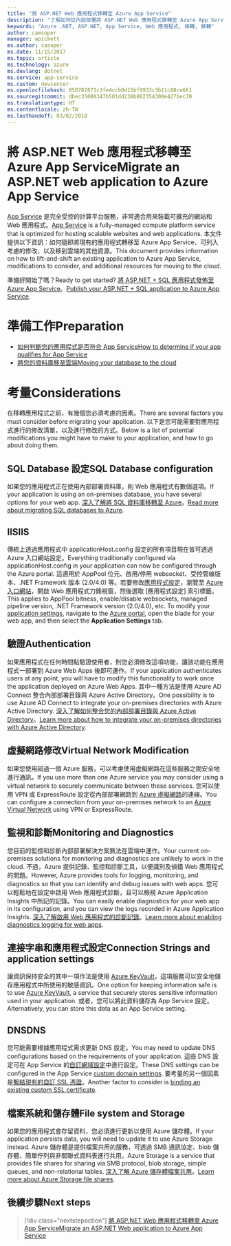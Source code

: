 ```yaml
---
title: "將 ASP.NET Web 應用程式移轉至 Azure App Service"
description: "了解如何從內部部署將 ASP.NET Web 應用程式移轉至 Azure App Service。"
keywords: "Azure .NET, ASP.NET, App Service, Web 應用程式, 移轉, 移轉"
author: camsoper
manager: wpickett
ms.author: casoper
ms.date: 11/15/2017
ms.topic: article
ms.technology: azure
ms.devlang: dotnet
ms.service: app-service
ms.custom: devcenter
ms.openlocfilehash: 050782871c3fe4ccb0d15bf9933c3b11c88ce661
ms.sourcegitcommit: dbec35008347b581dd238b882354300e427bec70
ms.translationtype: HT
ms.contentlocale: zh-TW
ms.lasthandoff: 03/02/2018
---
```

# <a name="migrate-an-aspnet-web-application-to-azure-app-service"></a><span data-ttu-id="74760-104">將 ASP.NET Web 應用程式移轉至 Azure App Service</span><span class="sxs-lookup"><span data-stu-id="74760-104">Migrate an ASP.NET web application to Azure App Service</span></span>

<span data-ttu-id="74760-105">[App Service](https://docs.microsoft.com/azure/app-service/app-service-web-overview#why-use-web-apps) 是完全受控的計算平台服務，非常適合用來裝載可擴充的網站和 Web 應用程式。</span><span class="sxs-lookup"><span data-stu-id="74760-105">[App Service](https://docs.microsoft.com/azure/app-service/app-service-web-overview#why-use-web-apps) is a fully-managed compute platform service that is optimized for hosting scalable websites and web applications.</span></span> <span data-ttu-id="74760-106">本文件提供以下資訊：如何隨即將現有的應用程式轉移至 Azure App Service、可列入考慮的修改，以及移到雲端的其他資源。</span><span class="sxs-lookup"><span data-stu-id="74760-106">This document provides information on how to lift-and-shift an existing application to Azure App Service, modifications to consider, and additional resources for moving to the cloud.</span></span>

<span data-ttu-id="74760-107">準備好開始了嗎？</span><span class="sxs-lookup"><span data-stu-id="74760-107">Ready to get started?</span></span> <span data-ttu-id="74760-108">[將 ASP.NET + SQL 應用程式發佈至 Azure App Service](https://go.microsoft.com/fwlink/?linkid=863214)。</span><span class="sxs-lookup"><span data-stu-id="74760-108">[Publish your ASP.NET + SQL application to Azure App Service](https://go.microsoft.com/fwlink/?linkid=863214).</span></span>

# <a name="preparation"></a><span data-ttu-id="74760-109">準備工作</span><span class="sxs-lookup"><span data-stu-id="74760-109">Preparation</span></span>   
* [<span data-ttu-id="74760-110">如何判斷您的應用程式是否符合 App Service</span><span class="sxs-lookup"><span data-stu-id="74760-110">How to determine if your app qualifies for App Service</span></span>](https://azure.microsoft.com/downloads/migration-assistant/)
* [<span data-ttu-id="74760-111">將您的資料庫移至雲端</span><span class="sxs-lookup"><span data-stu-id="74760-111">Moving your database to the cloud</span></span>](https://go.microsoft.com/fwlink/?linkid=863217)

# <a name="considerations"></a><span data-ttu-id="74760-112">考量</span><span class="sxs-lookup"><span data-stu-id="74760-112">Considerations</span></span>
<span data-ttu-id="74760-113">在移轉應用程式之前，有幾個您必須考慮的因素。</span><span class="sxs-lookup"><span data-stu-id="74760-113">There are several factors you must consider before migrating your application.</span></span> <span data-ttu-id="74760-114">以下是您可能需要對應用程式進行的修改清單，以及進行修改的方式。</span><span class="sxs-lookup"><span data-stu-id="74760-114">Below is a list of potential modifications you might have to make to your application, and how to go about doing them.</span></span>

## <a name="sql-database-configuration"></a><span data-ttu-id="74760-115">SQL Database 設定</span><span class="sxs-lookup"><span data-stu-id="74760-115">SQL Database configuration</span></span>
<span data-ttu-id="74760-116">如果您的應用程式正在使用內部部署資料庫，則 Web 應用程式有數個選項。</span><span class="sxs-lookup"><span data-stu-id="74760-116">If your application is using an on-premises database, you have several options for your web app.</span></span> <span data-ttu-id="74760-117">[深入了解將 SQL 資料庫移轉至 Azure](https://go.microsoft.com/fwlink/?linkid=863217)。</span><span class="sxs-lookup"><span data-stu-id="74760-117">[Read more about migrating SQL databases to Azure](https://go.microsoft.com/fwlink/?linkid=863217).</span></span>

## <a name="iis"></a><span data-ttu-id="74760-118">IIS</span><span class="sxs-lookup"><span data-stu-id="74760-118">IIS</span></span>
<span data-ttu-id="74760-119">傳統上透過應用程式中 applicationHost.config 設定的所有項目現在皆可透過 Azure 入口網站設定。</span><span class="sxs-lookup"><span data-stu-id="74760-119">Everything traditionally configured via applicationHost.config in your application can now be configured through the Azure portal.</span></span> <span data-ttu-id="74760-120">這適用於 AppPool 位元、啟用/停用 websocket、受控管線版本、.NET Framework 版本 (2.0/4.0) 等。若要修改[應用程式設定](https://docs.microsoft.com/azure/app-service/web-sites-configure)，瀏覽至 [Azure 入口網站](https://portal.azure.com)，開啟 Web 應用程式刀鋒視窗，然後選取 [應用程式設定] 索引標籤。</span><span class="sxs-lookup"><span data-stu-id="74760-120">This applies to AppPool bitness, enable/disable websockets, managed pipeline version, .NET Framework version (2.0/4.0), etc. To modify your [application settings](https://docs.microsoft.com/azure/app-service/web-sites-configure), navigate to the [Azure portal](https://portal.azure.com), open the blade for your web app, and then select the **Application Settings** tab.</span></span>

## <a name="authentication"></a><span data-ttu-id="74760-121">驗證</span><span class="sxs-lookup"><span data-stu-id="74760-121">Authentication</span></span>
<span data-ttu-id="74760-122">如果應用程式在任何時間點驗證使用者，則您必須修改這項功能，讓該功能在應用程式一部署到 Azure Web Apps 後即可運作。</span><span class="sxs-lookup"><span data-stu-id="74760-122">If your application authenticates users at any point, you will have to modify this functionality to work once the application deployed on Azure Web Apps.</span></span> <span data-ttu-id="74760-123">其中一種方法是使用 Azure AD Connect 整合內部部署目錄與 Azure Active Directory。</span><span class="sxs-lookup"><span data-stu-id="74760-123">One possibility is to use Azure AD Connect to integrate your on-premises directories with Azure Active Directory.</span></span> <span data-ttu-id="74760-124">[深入了解如何整合您的內部部署目錄與 Azure Active Directory](https://docs.microsoft.com/azure/active-directory/connect/active-directory-aadconnect)。</span><span class="sxs-lookup"><span data-stu-id="74760-124">[Learn more about how to integrate your on-premises directories with Azure Active Directory](https://docs.microsoft.com/azure/active-directory/connect/active-directory-aadconnect).</span></span>

## <a name="virtual-network-modification"></a><span data-ttu-id="74760-125">虛擬網路修改</span><span class="sxs-lookup"><span data-stu-id="74760-125">Virtual Network Modification</span></span>
<span data-ttu-id="74760-126">如果您使用超過一個 Azure 服務，可以考慮使用虛擬網路在這些服務之間安全地進行通訊。</span><span class="sxs-lookup"><span data-stu-id="74760-126">If you use more than one Azure service you may consider using a virtual network to securely communicate between these services.</span></span> <span data-ttu-id="74760-127">您可以使用 VPN 或 ExpressRoute 設定從內部部署網路到 [Azure 虛擬網路](https://docs.microsoft.com/azure/app-service/web-sites-integrate-with-vnet)的連線。</span><span class="sxs-lookup"><span data-stu-id="74760-127">You can configure a connection from your on-premises network to an [Azure Virtual Network](https://docs.microsoft.com/azure/app-service/web-sites-integrate-with-vnet) using VPN or ExpressRoute.</span></span>

## <a name="monitoring-and-diagnostics"></a><span data-ttu-id="74760-128">監視和診斷</span><span class="sxs-lookup"><span data-stu-id="74760-128">Monitoring and Diagnostics</span></span>
<span data-ttu-id="74760-129">您目前的監控和診斷內部部署解決方案無法在雲端中運作。</span><span class="sxs-lookup"><span data-stu-id="74760-129">Your current on-premises solutions for monitoring and diagnostics are unlikely to work in the cloud.</span></span> <span data-ttu-id="74760-130">不過，Azure 提供記錄、監控和診斷工具，以便識別及偵錯 Web 應用程式的問題。</span><span class="sxs-lookup"><span data-stu-id="74760-130">However, Azure provides tools for logging, monitoring, and diagnostics so that you can identify and debug issues with web apps.</span></span> <span data-ttu-id="74760-131">您可以輕鬆地在設定中啟用 Web 應用程式診斷，且可以檢視 Azure Application Insights 中所記的記錄。</span><span class="sxs-lookup"><span data-stu-id="74760-131">You can easily enable diagnostics for your web app in its configuration, and you can view the logs recorded in Azure Application Insights.</span></span> <span data-ttu-id="74760-132">[深入了解啟用 Web 應用程式的診斷記錄](https://docs.microsoft.com/azure/app-service/web-sites-enable-diagnostic-log)。</span><span class="sxs-lookup"><span data-stu-id="74760-132">[Learn more about enabling diagnostics logging for web apps](https://docs.microsoft.com/azure/app-service/web-sites-enable-diagnostic-log).</span></span>

## <a name="connection-strings-and-application-settings"></a><span data-ttu-id="74760-133">連接字串和應用程式設定</span><span class="sxs-lookup"><span data-stu-id="74760-133">Connection Strings and application settings</span></span>
<span data-ttu-id="74760-134">讓資訊保持安全的其中一項作法是使用 [Azure KeyVault](https://docs.microsoft.com/azure/key-vault/)，這項服務可以安全地儲存應用程式中所使用的敏感資訊。</span><span class="sxs-lookup"><span data-stu-id="74760-134">One option for keeping information safe is to use [Azure KeyVault](https://docs.microsoft.com/azure/key-vault/), a service that securely stores sensitive information used in your application.</span></span> <span data-ttu-id="74760-135">或者，您可以將此資料儲存為 App Service 設定。</span><span class="sxs-lookup"><span data-stu-id="74760-135">Alternatively, you can store this data as an App Service setting.</span></span>

## <a name="dns"></a><span data-ttu-id="74760-136">DNS</span><span class="sxs-lookup"><span data-stu-id="74760-136">DNS</span></span>
<span data-ttu-id="74760-137">您可能需要根據應用程式需求更新 DNS 設定。</span><span class="sxs-lookup"><span data-stu-id="74760-137">You may need to update DNS configurations based on the requirements of your application.</span></span> <span data-ttu-id="74760-138">這些 DNS 設定可在 App Service 的[自訂網域設定](https://docs.microsoft.com/azure/app-service/app-service-web-tutorial-custom-domain)中進行設定。</span><span class="sxs-lookup"><span data-stu-id="74760-138">These DNS settings can be configured in the App Service [custom domain settings](https://docs.microsoft.com/azure/app-service/app-service-web-tutorial-custom-domain).</span></span> <span data-ttu-id="74760-139">要考量的另一個因素是[繫結現有的自訂 SSL 憑證](https://docs.microsoft.com/azure/app-service/app-service-web-tutorial-custom-ssl)。</span><span class="sxs-lookup"><span data-stu-id="74760-139">Another factor to consider is [binding an existing custom SSL certificate](https://docs.microsoft.com/azure/app-service/app-service-web-tutorial-custom-ssl).</span></span>

## <a name="file-system-and-storage"></a><span data-ttu-id="74760-140">檔案系統和儲存體</span><span class="sxs-lookup"><span data-stu-id="74760-140">File system and Storage</span></span>
<span data-ttu-id="74760-141">如果您的應用程式會存留資料，您必須進行更新以使用 Azure 儲存體。</span><span class="sxs-lookup"><span data-stu-id="74760-141">If your application persists data, you will need to update it to use Azure Storage instead.</span></span> <span data-ttu-id="74760-142">Azure 儲存體是提供檔案共用的服務，可透過 SMB 通訊協定、blob 儲存體、簡單佇列與非關聯式資料表進行共用。</span><span class="sxs-lookup"><span data-stu-id="74760-142">Azure Storage is a service that provides file shares for sharing via SMB protocol, blob storage, simple queues, and non-relational tables.</span></span> <span data-ttu-id="74760-143">[深入了解 Azure 儲存體檔案共用](https://docs.microsoft.com/azure/storage/files/storage-files-introduction)。</span><span class="sxs-lookup"><span data-stu-id="74760-143">[Learn more about Azure Storage file shares](https://docs.microsoft.com/azure/storage/files/storage-files-introduction).</span></span>

## <a name="next-steps"></a><span data-ttu-id="74760-144">後續步驟</span><span class="sxs-lookup"><span data-stu-id="74760-144">Next steps</span></span>

> [!div class="nextstepaction"]
> [<span data-ttu-id="74760-145">將 ASP.NET Web 應用程式移轉至 Azure App Service</span><span class="sxs-lookup"><span data-stu-id="74760-145">Migrate an ASP.NET Web application to Azure App Service</span></span>](https://aka.ms/azure-webapp-migrate)
